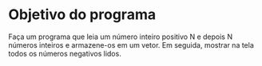 # Objetivo do programa

Faça um programa que leia um número inteiro positivo N e depois N números inteiros
e armazene-os em um vetor. Em seguida, mostrar na tela todos os números negativos lidos. 

